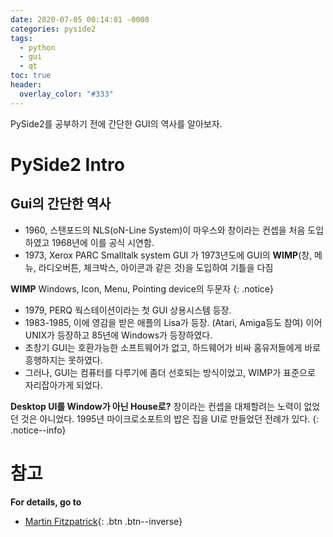 ```yaml
---
date: 2020-07-05 00:14:01 -0000
categories: pyside2
tags:
  - python
  - gui
  - qt
toc: true
header:
  overlay_color: "#333"
---
```

PySide2를 공부하기 전에 간단한 GUI의 역사를 알아보자. 

# PySide2 Intro
## Gui의 간단한 역사
* 1960, 스탠포드의 NLS(oN-Line System)이 마우스와 창이라는 컨셉을 처음 도입하였고 1968년에 이를 공식 시연함.
* 1973, Xerox PARC Smalltalk system GUI 가 1973년도에 GUI의 **WIMP**(창, 메뉴, 라디오버튼, 체크박스, 아이콘과 같은 것)을 도입하여 기틀을 다짐

**WIMP** Windows, Icon, Menu, Pointing device의 두문자
{: .notice}

* 1979, PERQ 웍스테이션이라는 첫 GUI 상용시스템 등장.
* 1983-1985, 이에 영감을 받은 애플의 Lisa가 등장. (Atari, Amiga등도 참여) 이어 UNIX가 등장하고 85년에 Windows가 등장하였다.
* 초창기 GUI는 호환가능한 소프트웨어가 없고, 하드웨어가 비싸 홈유저들에게 바로 흥행하지는 못하였다.
* 그러나, GUI는 컴퓨터를 다루기에 좀더 선호되는 방식이었고, WIMP가 표준으로 자리잡아가게 되었다.

**Desktop UI를 Window가 아닌 House로?** 
창이라는 컨셉을 대체할려는 노력이 없었던 것은 아니었다. 1995년 마이크로소포트의 밥은 집을 UI로 만들었던 전례가 있다.
{: .notice--info}


# 참고
**For details, go to**
* [Martin Fitzpatrick](www.learnpyqt.com){: .btn .btn--inverse}
